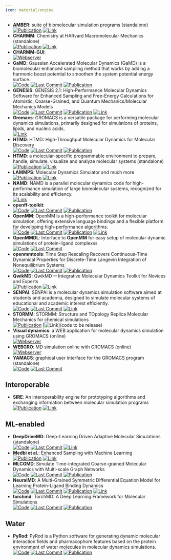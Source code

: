 ```yaml
---
icon: material/engine
---
```


- **AMBER**: suite of biomolecular simulation programs (standalone)  
	[![Publication](https://img.shields.io/badge/Publication-Citations:430-blue?style=for-the-badge&logo=bookstack)](https://doi.org/10.1021/acs.jcim.3c01153) [![Link](https://img.shields.io/badge/Link-offline-red?style=for-the-badge&logo=xamarin&logoColor=red)](http://ambermd.org/) 
- **CHARMM**: Chemistry at HARvard Macromolecular Mechanics (standalone)  
	[![Publication](https://img.shields.io/badge/Publication-Citations:7215-blue?style=for-the-badge&logo=bookstack)](https://doi.org/10.1002/jcc.21287) [![Link](https://img.shields.io/badge/Link-offline-red?style=for-the-badge&logo=xamarin&logoColor=red)](https://academiccharmm.org/) 
- **CHARMM-GUI**:   
	[![Webserver](https://img.shields.io/badge/Webserver-offline-red?style=for-the-badge&logo=xamarin&logoColor=red)](http://www.charmm-gui.org/?doc=input) 
- **GaMD**: Gaussian Accelerated Molecular Dynamics (GaMD) is a biomolecular enhanced sampling method that works by adding a harmonic boost potential to smoothen the system potential energy surface.  
		[![Code](https://img.shields.io/github/stars/MiaoLab20/gamd-openmm?style=for-the-badge&logo=github)](https://github.com/MiaoLab20/gamd-openmm) [![Last Commit](https://img.shields.io/github/last-commit/MiaoLab20/gamd-openmm?style=for-the-badge&logo=github)](https://github.com/MiaoLab20/gamd-openmm) [![Publication](https://img.shields.io/badge/Publication-Citations:9-blue?style=for-the-badge&logo=bookstack)](https://doi.org/10.1021/acs.jpcb.2c03765) 
- **GENESIS**: GENESIS 2.1: High-Performance Molecular Dynamics Software for Enhanced Sampling and Free-Energy Calculations for Atomistic, Coarse-Grained, and Quantum Mechanics/Molecular Mechanics Models  
		[![Code](https://img.shields.io/github/stars/genesis-release-r-ccs/genesis?style=for-the-badge&logo=github)](https://github.com/genesis-release-r-ccs/genesis) [![Last Commit](https://img.shields.io/github/last-commit/genesis-release-r-ccs/genesis?style=for-the-badge&logo=github)](https://github.com/genesis-release-r-ccs/genesis) [![Publication](https://img.shields.io/badge/Publication-Citations:4-blue?style=for-the-badge&logo=bookstack)](https://doi.org/10.1021/acs.jpcb.4c02096) [![Link](https://img.shields.io/badge/Link-offline-red?style=for-the-badge&logo=xamarin&logoColor=red)](https://www.r-ccs.riken.jp/labs/cbrt/genesis-version-2-1/) 
- **Gromacs**: GROMACS is a versatile package for performing molecular dynamics simulations, primarily designed for simulations of proteins, lipids, and nucleic acids.  
	[![Link](https://img.shields.io/badge/Link-offline-red?style=for-the-badge&logo=xamarin&logoColor=red)](http://www.gromacs.org/) 
- **HTMD**: HTMD: High-Throughput Molecular Dynamics for Molecular Discovery  
		[![Code](https://img.shields.io/github/stars/Acellera/htmd?style=for-the-badge&logo=github)](https://github.com/Acellera/htmd) [![Last Commit](https://img.shields.io/github/last-commit/Acellera/htmd?style=for-the-badge&logo=github)](https://github.com/Acellera/htmd) [![Publication](https://img.shields.io/badge/Publication-Citations:356-blue?style=for-the-badge&logo=bookstack)](https://doi.org/10.1021/acs.jctc.6b00049) 
- **HTMD**: a molecular-specific programmable environment to prepare, handle, simulate, visualize and analyze molecular systems (standalone)  
	[![Publication](https://img.shields.io/badge/Publication-Citations:N/A-blue?style=for-the-badge&logo=bookstack)](acs.jctc.6b00049) [![Link](https://img.shields.io/badge/Link-offline-red?style=for-the-badge&logo=xamarin&logoColor=red)](https://www.htmd.org/) 
- **LAMMPS**: Molecular Dynamics Simulator and much more  
	[![Publication](https://img.shields.io/badge/Publication-Citations:5308-blue?style=for-the-badge&logo=bookstack)](https://doi.org/10.1016/j.cpc.2021.108171) [![Link](https://img.shields.io/badge/Link-offline-red?style=for-the-badge&logo=xamarin&logoColor=red)](https://www.lammps.org/) 
- **NAMD**: NAMD is a parallel molecular dynamics code for high-performance simulation of large biomolecular systems, recognized for its scalability and efficiency.  
	[![Link](https://img.shields.io/badge/Link-offline-red?style=for-the-badge&logo=xamarin&logoColor=red)](https://www.ks.uiuc.edu/Research/namd/) 
- **openff-toolkit**:   
		[![Code](https://img.shields.io/github/stars/openforcefield/openff-toolkit?style=for-the-badge&logo=github)](https://github.com/openforcefield/openff-toolkit) [![Last Commit](https://img.shields.io/github/last-commit/openforcefield/openff-toolkit?style=for-the-badge&logo=github)](https://github.com/openforcefield/openff-toolkit) [![Publication](https://img.shields.io/badge/Publication-Citations:0-blue?style=for-the-badge&logo=bookstack)](https://doi.org/10.5281/zenodo.10967071) 
- **OpenMM**: OpenMM is a high-performance toolkit for molecular simulation, offering extensive language bindings and a flexible platform for developing high-performance algorithms.  
		[![Code](https://img.shields.io/github/stars/openmm/openmm?style=for-the-badge&logo=github)](https://github.com/openmm/openmm) [![Last Commit](https://img.shields.io/github/last-commit/openmm/openmm?style=for-the-badge&logo=github)](https://github.com/openmm/openmm) [![Publication](https://img.shields.io/badge/Publication-Citations:40-blue?style=for-the-badge&logo=bookstack)](https://doi.org/10.1021/acs.jpcb.3c06662) [![Link](https://img.shields.io/badge/Link-offline-red?style=for-the-badge&logo=xamarin&logoColor=red)](http://openmm.org/) 
- **OpenMMDL**: Interface to **OpenMM** for easy setup of molecular dynamic simulations of protein-ligand complexes  
		[![Code](https://img.shields.io/github/stars/wolberlab/OpenMMDL?style=for-the-badge&logo=github)](https://github.com/wolberlab/OpenMMDL) [![Last Commit](https://img.shields.io/github/last-commit/wolberlab/OpenMMDL?style=for-the-badge&logo=github)](https://github.com/wolberlab/OpenMMDL) 
- **openmmtools**: Time Step Rescaling Recovers Continuous-Time Dynamical Properties for Discrete-Time Langevin Integration of Nonequilibrium Systems  
		[![Code](https://img.shields.io/github/stars/choderalab/openmmtools?style=for-the-badge&logo=github)](https://github.com/choderalab/openmmtools) [![Last Commit](https://img.shields.io/github/last-commit/choderalab/openmmtools?style=for-the-badge&logo=github)](https://github.com/choderalab/openmmtools) [![Publication](https://img.shields.io/badge/Publication-Citations:55-blue?style=for-the-badge&logo=bookstack)](https://doi.org/10.1021/jp411770f) 
- **QwikMD**: QwikMD — Integrative Molecular Dynamics Toolkit for Novices and Experts  
	[![Publication](https://img.shields.io/badge/Publication-Citations:160-blue?style=for-the-badge&logo=bookstack)](https://doi.org/10.1038/srep26536) [![Link](https://img.shields.io/badge/Link-offline-red?style=for-the-badge&logo=xamarin&logoColor=red)](http://www.ks.uiuc.edu/Research/qwikmd/) 
- **SENPAI**: SENPAI is a molecular dynamics simulation software aimed at students and academia, designed to simulate molecular systems of educational and academic interest efficiently.  
		[![Code](https://img.shields.io/github/stars/SENPAI-Molecular-Dynamics/SENPAI?style=for-the-badge&logo=github)](https://github.com/SENPAI-Molecular-Dynamics/SENPAI) [![Last Commit](https://img.shields.io/github/last-commit/SENPAI-Molecular-Dynamics/SENPAI?style=for-the-badge&logo=github)](https://github.com/SENPAI-Molecular-Dynamics/SENPAI) [![Link](https://img.shields.io/badge/Link-offline-red?style=for-the-badge&logo=xamarin&logoColor=red)](https://senpaimd.org/) 
- **STORMM**: STORMM: Structure and TOpology Replica Molecular Mechanics for chemical simulations  
	[![Publication](https://img.shields.io/badge/Publication-Citations:0-blue?style=for-the-badge&logo=bookstack)](https://doi.org/10.1063/5.0211032) [![Link](https://img.shields.io/badge/Link-offline-red?style=for-the-badge&logo=xamarin&logoColor=red)](code to be release) 
- **Visual dynamics**: a WEB application for molecular dynamics simulation using GROMACS (online)  
	[![Webserver](https://img.shields.io/badge/Webserver-offline-red?style=for-the-badge&logo=xamarin&logoColor=red)](https://visualdynamics.fiocruz.br/login) 
- **WEBGRO**: MD simulation online with GROMACS (online)  
	[![Webserver](https://img.shields.io/badge/Webserver-offline-red?style=for-the-badge&logo=xamarin&logoColor=red)](https://simlab.uams.edu/index.php) 
- **YAMACS**: graphical user interface for the GROMACS program (standalone)  
		[![Code](https://img.shields.io/github/stars/YAMACS-SML/YAMACS?style=for-the-badge&logo=github)](https://github.com/YAMACS-SML/YAMACS) [![Last Commit](https://img.shields.io/github/last-commit/YAMACS-SML/YAMACS?style=for-the-badge&logo=github)](https://github.com/YAMACS-SML/YAMACS) 

## **Interoperable**
- **SIRE**: An interoperability engine for prototyping algorithms and exchanging information between molecular simulation programs  
	[![Publication](https://img.shields.io/badge/Publication-Citations:4-blue?style=for-the-badge&logo=bookstack)](https://doi.org/10.1063/5.0200458) [![Link](https://img.shields.io/badge/Link-offline-red?style=for-the-badge&logo=xamarin&logoColor=red)](https://try.openbiosim.org) 

## **ML-enabled**
- **DeepDriveMD**: Deep-Learning Driven Adaptive Molecular Simulations (standalone)  
		[![Code](https://img.shields.io/github/stars/DeepDriveMD/DeepDriveMD-pipeline?style=for-the-badge&logo=github)](https://github.com/DeepDriveMD/DeepDriveMD-pipeline) [![Last Commit](https://img.shields.io/github/last-commit/DeepDriveMD/DeepDriveMD-pipeline?style=for-the-badge&logo=github)](https://github.com/DeepDriveMD/DeepDriveMD-pipeline) [![Link](https://img.shields.io/badge/Link-offline-red?style=for-the-badge&logo=xamarin&logoColor=red)](https://deepdrivemd.github.io/) 
- **Medbi et al.**: Enhanced Sampling with Machine Learning  
	[![Publication](https://img.shields.io/badge/Publication-Citations:32-blue?style=for-the-badge&logo=bookstack)](https://doi.org/10.1146/annurev-physchem-083122-125941) [![Link](https://img.shields.io/badge/Link-offline-red?style=for-the-badge&logo=xamarin&logoColor=red)](https://www.annualreviews.org/doi/pdf/10.1146/annurev-physchem-083122-125941) 
- **MLCGMD**: Simulate Time-integrated Coarse-grained Molecular Dynamics with Multi-scale Graph Networks  
		[![Code](https://img.shields.io/github/stars/kyonofx/mlcgmd?style=for-the-badge&logo=github)](https://github.com/kyonofx/mlcgmd) [![Last Commit](https://img.shields.io/github/last-commit/kyonofx/mlcgmd?style=for-the-badge&logo=github)](https://github.com/kyonofx/mlcgmd) [![Publication](https://img.shields.io/badge/Publication-Citations:93-blue?style=for-the-badge&logo=bookstack)](https://doi.org/10.1126/sciadv.abc6216) 
- **NeuralMD**: A Multi-Grained Symmetric Differential Equation Model for Learning Protein-Ligand Binding Dynamics  
		[![Code](https://img.shields.io/github/stars/chao1224/NeuralMD?style=for-the-badge&logo=github)](https://github.com/chao1224/NeuralMD) [![Last Commit](https://img.shields.io/github/last-commit/chao1224/NeuralMD?style=for-the-badge&logo=github)](https://github.com/chao1224/NeuralMD) [![Publication](https://img.shields.io/badge/Publication-Citations:0-blue?style=for-the-badge&logo=bookstack)](https://doi.org/10.1101/2023.12.06.570503) [![Link](https://img.shields.io/badge/Link-offline-red?style=for-the-badge&logo=xamarin&logoColor=red)](https://www.semanticscholar.org/paper/A-Multi-Grained-Symmetric-Differential-Equation-for-Liu-Du/0215dd9f346534bf4c4247220501d7ab7d7715c6) 
- **torchmd**: TorchMD: A Deep Learning Framework for Molecular Simulations  
		[![Code](https://img.shields.io/github/stars/torchmd/torchmd?style=for-the-badge&logo=github)](https://github.com/torchmd/torchmd) [![Last Commit](https://img.shields.io/github/last-commit/torchmd/torchmd?style=for-the-badge&logo=github)](https://github.com/torchmd/torchmd) [![Publication](https://img.shields.io/badge/Publication-Citations:138-blue?style=for-the-badge&logo=bookstack)](https://doi.org/10.1021/acs.jctc.0c01343) 

## **Water**
- **PyRod**: PyRod is a Python software for generating dynamic molecular interaction fields and pharmacophore features based on the protein environment of water molecules in molecular dynamics simulations.  
		[![Code](https://img.shields.io/github/stars/wolberlab/pyrod?style=for-the-badge&logo=github)](https://github.com/wolberlab/pyrod) [![Last Commit](https://img.shields.io/github/last-commit/wolberlab/pyrod?style=for-the-badge&logo=github)](https://github.com/wolberlab/pyrod) [![Publication](https://img.shields.io/badge/Publication-Citations:17-blue?style=for-the-badge&logo=bookstack)](https://doi.org/10.1021/acs.jcim.9b00281) 
